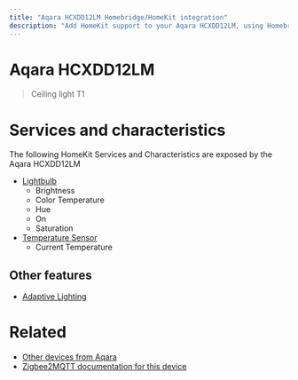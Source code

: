 ```yaml
---
title: "Aqara HCXDD12LM Homebridge/HomeKit integration"
description: "Add HomeKit support to your Aqara HCXDD12LM, using Homebridge, Zigbee2MQTT and homebridge-z2m."
---
```

<!---
This file has been GENERATED using src/docgen/docgen.ts
DO NOT EDIT THIS FILE MANUALLY!
-->
# Aqara HCXDD12LM
> Ceiling light T1


# Services and characteristics
The following HomeKit Services and Characteristics are exposed by
the Aqara HCXDD12LM

* [Lightbulb](../../light.md)
  * Brightness
  * Color Temperature
  * Hue
  * On
  * Saturation
* [Temperature Sensor](../../sensors.md)
  * Current Temperature

## Other features
* [Adaptive Lighting](../../light.md)

# Related
* [Other devices from Aqara](../index.md#aqara)
* [Zigbee2MQTT documentation for this device](https://www.zigbee2mqtt.io/devices/HCXDD12LM.html)